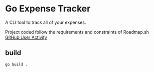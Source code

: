 # Go Expense Tracker

A CLI tool to track all of your expenses.

Project coded follow the requirements and constraints of Roadmap.sh [GitHub User Activity](https://roadmap.sh/projects/github-user-activity)

## build

```
go build .
```